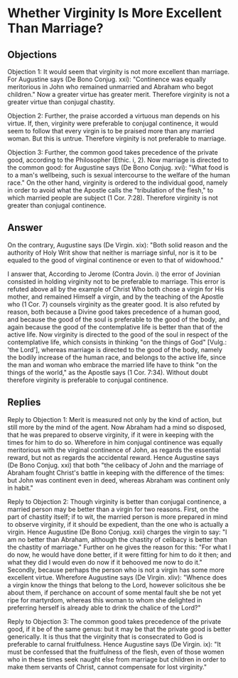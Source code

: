 # Whether Virginity Is More Excellent Than Marriage?

## Objections

Objection 1: It would seem that virginity is not more excellent than marriage. For Augustine says (De Bono Conjug. xxi): "Continence was equally meritorious in John who remained unmarried and Abraham who begot children." Now a greater virtue has greater merit. Therefore virginity is not a greater virtue than conjugal chastity.

Objection 2: Further, the praise accorded a virtuous man depends on his virtue. If, then, virginity were preferable to conjugal continence, it would seem to follow that every virgin is to be praised more than any married woman. But this is untrue. Therefore virginity is not preferable to marriage.

Objection 3: Further, the common good takes precedence of the private good, according to the Philosopher (Ethic. i, 2). Now marriage is directed to the common good: for Augustine says (De Bono Conjug. xvi): "What food is to a man's wellbeing, such is sexual intercourse to the welfare of the human race." On the other hand, virginity is ordered to the individual good, namely in order to avoid what the Apostle calls the "tribulation of the flesh," to which married people are subject (1 Cor. 7:28). Therefore virginity is not greater than conjugal continence.

## Answer

On the contrary, Augustine says (De Virgin. xix): "Both solid reason and the authority of Holy Writ show that neither is marriage sinful, nor is it to be equaled to the good of virginal continence or even to that of widowhood."

I answer that, According to Jerome (Contra Jovin. i) the error of Jovinian consisted in holding virginity not to be preferable to marriage. This error is refuted above all by the example of Christ Who both chose a virgin for His mother, and remained Himself a virgin, and by the teaching of the Apostle who (1 Cor. 7) counsels virginity as the greater good. It is also refuted by reason, both because a Divine good takes precedence of a human good, and because the good of the soul is preferable to the good of the body, and again because the good of the contemplative life is better than that of the active life. Now virginity is directed to the good of the soul in respect of the contemplative life, which consists in thinking "on the things of God" [Vulg.: 'the Lord'], whereas marriage is directed to the good of the body, namely the bodily increase of the human race, and belongs to the active life, since the man and woman who embrace the married life have to think "on the things of the world," as the Apostle says (1 Cor. 7:34). Without doubt therefore virginity is preferable to conjugal continence.

## Replies

Reply to Objection 1: Merit is measured not only by the kind of action, but still more by the mind of the agent. Now Abraham had a mind so disposed, that he was prepared to observe virginity, if it were in keeping with the times for him to do so. Wherefore in him conjugal continence was equally meritorious with the virginal continence of John, as regards the essential reward, but not as regards the accidental reward. Hence Augustine says (De Bono Conjug. xxi) that both "the celibacy of John and the marriage of Abraham fought Christ's battle in keeping with the difference of the times: but John was continent even in deed, whereas Abraham was continent only in habit."

Reply to Objection 2: Though virginity is better than conjugal continence, a married person may be better than a virgin for two reasons. First, on the part of chastity itself; if to wit, the married person is more prepared in mind to observe virginity, if it should be expedient, than the one who is actually a virgin. Hence Augustine (De Bono Conjug. xxii) charges the virgin to say: "I am no better than Abraham, although the chastity of celibacy is better than the chastity of marriage." Further on he gives the reason for this: "For what I do now, he would have done better, if it were fitting for him to do it then; and what they did I would even do now if it behooved me now to do it." Secondly, because perhaps the person who is not a virgin has some more excellent virtue. Wherefore Augustine says (De Virgin. xliv): "Whence does a virgin know the things that belong to the Lord, however solicitous she be about them, if perchance on account of some mental fault she be not yet ripe for martyrdom, whereas this woman to whom she delighted in preferring herself is already able to drink the chalice of the Lord?"

Reply to Objection 3: The common good takes precedence of the private good, if it be of the same genus: but it may be that the private good is better generically. It is thus that the virginity that is consecrated to God is preferable to carnal fruitfulness. Hence Augustine says (De Virgin. ix): "It must be confessed that the fruitfulness of the flesh, even of those women who in these times seek naught else from marriage but children in order to make them servants of Christ, cannot compensate for lost virginity."